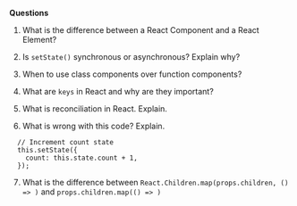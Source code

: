 **Questions**

1) What is the difference between a React Component and a React Element?

2) Is `setState()` synchronous or asynchronous? Explain why?

3) When to use class components over function components?

4) What are `keys` in React and why are they important?

5) What is reconciliation in React. Explain.

6) What is wrong with this code? Explain.

  ```
    // Increment count state
    this.setState({
      count: this.state.count + 1,
    });
  ```

7) What is the difference between `React.Children.map(props.children, () => )` and `props.children.map(() => )`